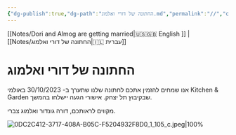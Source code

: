 ```yaml
---
{"dg-publish":true,"dg-path":"החתונה של דורי ואלמוג.md","permalink":"//","contentClasses":"rtl","tags":["gardenEntry"]}
---
```




[[Notes/Dori and Almog are getting married\|🇺🇸🇬🇧 English ]] | [[Notes/החתונה של דורי ואלמוג\|🇮🇱 עברית]]

# החתונה של דורי ואלמוג


אנו שמחים להזמין אתכם לחתונה שלנו שתערך ב- 30/10/2023 באולמי Kitchen & Garden שבקיבוץ תל יצחק.
אישורי הגעה יישלחו בהמשך.

מקווים לראותכם,
דורה גונדור ואלמוג צברי.


![0DC2C412-3717-408A-B05C-F5204932F8D0_1_105_c.jpeg|100%](/img/user/Assets/0DC2C412-3717-408A-B05C-F5204932F8D0_1_105_c.jpeg)

